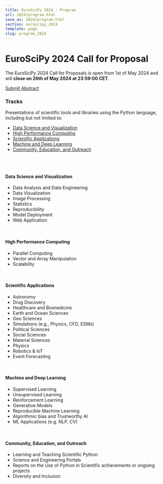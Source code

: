 ```yaml
---
title: EuroSciPy 2024 - Program
url: 2024/program.html
save_as: 2024/program.html
section: euroscipy_2024
template: page
slug: program_2024
---
```


# EuroSciPy 2024 Call for Proposal

The EuroSciPy 2024 Call for Proposals is open from 1st of May 2024 and will
**close on 26th of May 2024 at 23:59:00 CET**.

<a href="https://pretalx.com/euroscipy-2024/cfp" class="btn btn-primary btn-lg btn-block active" role="button" aria-pressed="true">Submit Abstract</a>
### Tracks

Presentations of scientific tools and libraries using the Python language,
including but not limited to:

- [Data Science and Visualization](#data-science-and-visualization)
- [High Performance Computing](#high-performance-computing)
- [Scientific Applications](#scientific-applications)
- [Machine and Deep Learning](#machine-and-deep-learning)
- [Community, Education, and Outreach](#community-education-and-outreach)

<br>
<br>

#### Data Science and Visualization

- Data Analysis and Data Engineering
- Data Visualization
- Image Processing
- Statistics
- Reproducibility
- Model Deployment
- Web Application

<br>

#### High Performance Computing

- Parallel Computing
- Vector and Array Manipulation
- Scalability

<br>

#### Scientific Applications

- Astronomy
- Drug Discovery
- Healthcare and Biomedicine
- Earth and Ocean Sciences
- Geo Sciences
- Simulations (e.g., Physics, CFD, ESMs)
- Political Sciences
- Social Sciences
- Material Sciences
- Physics
- Robotics & IoT
- Event Forecasting

<br>

#### Machine and Deep Learning

- Supervised Learning
- Unsupervised Learning
- Reinforcement Learning
- Generative Models
- Reproducible Machine Learning
- Algorithmic bias and Trustworthy AI
- ML Applications (e.g. NLP, CV)

<br>

#### Community, Education, and Outreach

- Learning and Teaching Scientific Python
- Science and Engineering Portals
- Reports on the Use of Python in Scientific achievements or ongoing projects
- Diversity and Inclusion

<br>
<br>

